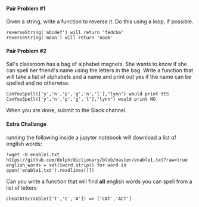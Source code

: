 #### Pair Problem #1

Given a string, write a function to reverse it. Do this using a loop, if possible.

    reverseString('abcdef') will return 'fedcba'
    reverseString('moon') will return 'noom'

#### Pair Problem #2

Sal's classroom has a bag of alphabet magnets. She wants to know if she can spell her friend's name using the letters in the bag. Write a function that will take a list of alphabets and a name and print out yes if the name can be spelled and no otherwise.

    CanYouSpell(['y','n','p','g','n','l'],"lynn") would print YES
    CanYouSpell(['y','n','p','g','l'],"lynn") would print NO

When you are done, submit to the Slack channel.

#### Extra Challange

running the following inside a jupyter notebook will download a list of english words:
```
!wget -O enable1.txt https://github.com/dolph/dictionary/blob/master/enable1.txt?raw=true
english_words = set([word.strip() for word in open('enable1.txt').readlines()])
```
Can you write a function that will find **all** english words you can spell from a list of letters

    CheatAtScrabble(['T','C','A']) => ['CAT','ACT']
